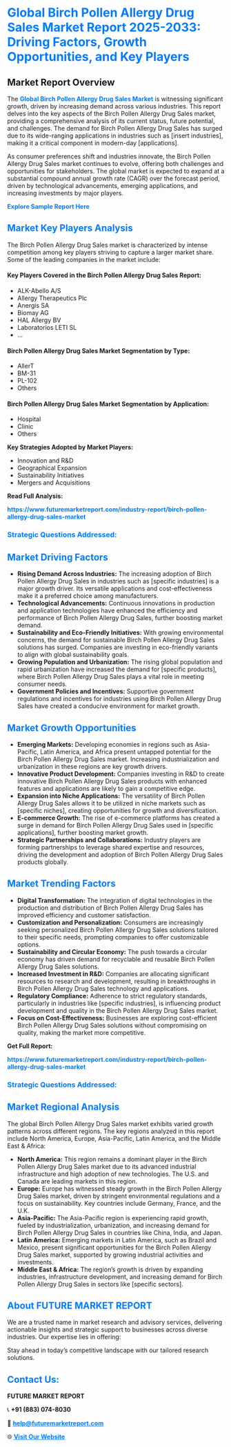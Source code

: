 <h1 style="color: #007BFF;">Global Birch Pollen Allergy Drug Sales Market Report 2025-2033: Driving Factors, Growth Opportunities, and Key Players</h1>

<section id="overview">
<h2>Market Report Overview</h2>
<p>The <a href="https://www.futuremarketreport.com/industry-report/birch-pollen-allergy-drug-sales-market" style="color: #007BFF; text-decoration: none;"><strong>Global Birch Pollen Allergy Drug Sales Market</strong></a> is witnessing significant growth, driven by increasing demand across various industries. This report delves into the key aspects of the Birch Pollen Allergy Drug Sales market, providing a comprehensive analysis of its current status, future potential, and challenges. The demand for Birch Pollen Allergy Drug Sales has surged due to its wide-ranging applications in industries such as [insert industries], making it a critical component in modern-day [applications].</p>
<p>As consumer preferences shift and industries innovate, the Birch Pollen Allergy Drug Sales market continues to evolve, offering both challenges and opportunities for stakeholders. The global market is expected to expand at a substantial compound annual growth rate (CAGR) over the forecast period, driven by technological advancements, emerging applications, and increasing investments by major players.</p>
</section>

<section id="overview">
<p><a href="https://www.futuremarketreport.com/request-sample/reportId=103510" style="color: #007BFF; text-decoration: none;"><strong>Explore Sample Report Here</strong></a></p>
</section>

<section id="key-players">
<h2 style="color: #007BFF;">Market Key Players Analysis</h2>
<p>The Birch Pollen Allergy Drug Sales market is characterized by intense competition among key players striving to capture a larger market share. Some of the leading companies in the market include:</p>
<h4>Key Players Covered in the Birch Pollen Allergy Drug Sales Report:</h4>
<ul><li>ALK-Abello A/S</li><li>Allergy Therapeutics Plc</li><li>Anergis SA</li><li>Biomay AG</li><li>HAL Allergy BV</li><li>Laboratorios LETI SL</li><li>...</li></ul>
<h4>Birch Pollen Allergy Drug Sales Market Segmentation by Type:</h4>
<ul><li>AllerT</li><li>BM-31</li><li>PL-102</li><li>Others</li></ul>

<h4>Birch Pollen Allergy Drug Sales Market Segmentation by Application:</h4>
<ul><li>Hospital</li><li>Clinic</li><li>Others</li></ul>
<p><strong>Key Strategies Adopted by Market Players:</strong></p>
<ul>
<li>Innovation and R&D</li>
<li>Geographical Expansion</li>
<li>Sustainability Initiatives</li>
<li>Mergers and Acquisitions</li>
</ul>
</section>

<section>
<p><strong>Read Full Analysis: </strong></p><a href="https://www.futuremarketreport.com/industry-report/birch-pollen-allergy-drug-sales-market" style="color: #007BFF; text-decoration: none;"><strong>https://www.futuremarketreport.com/industry-report/birch-pollen-allergy-drug-sales-market</strong></a>
<h3 style="color: #007BFF;">Strategic Questions Addressed:</h3>
</section>

<section id="driving-factors">
<h2 style="color: #007BFF;">Market Driving Factors</h2>
<ul>
<li><strong>Rising Demand Across Industries:</strong> The increasing adoption of Birch Pollen Allergy Drug Sales in industries such as [specific industries] is a major growth driver. Its versatile applications and cost-effectiveness make it a preferred choice among manufacturers.</li>
<li><strong>Technological Advancements:</strong> Continuous innovations in production and application technologies have enhanced the efficiency and performance of Birch Pollen Allergy Drug Sales, further boosting market demand.</li>
<li><strong>Sustainability and Eco-Friendly Initiatives:</strong> With growing environmental concerns, the demand for sustainable Birch Pollen Allergy Drug Sales solutions has surged. Companies are investing in eco-friendly variants to align with global sustainability goals.</li>
<li><strong>Growing Population and Urbanization:</strong> The rising global population and rapid urbanization have increased the demand for [specific products], where Birch Pollen Allergy Drug Sales plays a vital role in meeting consumer needs.</li>
<li><strong>Government Policies and Incentives:</strong> Supportive government regulations and incentives for industries using Birch Pollen Allergy Drug Sales have created a conducive environment for market growth.</li>
</ul>
</section>

<section id="growth-opportunities">
<h2 style="color: #007BFF;">Market Growth Opportunities</h2>
<ul>
<li><strong>Emerging Markets:</strong> Developing economies in regions such as Asia-Pacific, Latin America, and Africa present untapped potential for the Birch Pollen Allergy Drug Sales market. Increasing industrialization and urbanization in these regions are key growth drivers.</li>
<li><strong>Innovative Product Development:</strong> Companies investing in R&D to create innovative Birch Pollen Allergy Drug Sales products with enhanced features and applications are likely to gain a competitive edge.</li>
<li><strong>Expansion into Niche Applications:</strong> The versatility of Birch Pollen Allergy Drug Sales allows it to be utilized in niche markets such as [specific niches], creating opportunities for growth and diversification.</li>
<li><strong>E-commerce Growth:</strong> The rise of e-commerce platforms has created a surge in demand for Birch Pollen Allergy Drug Sales used in [specific applications], further boosting market growth.</li>
<li><strong>Strategic Partnerships and Collaborations:</strong> Industry players are forming partnerships to leverage shared expertise and resources, driving the development and adoption of Birch Pollen Allergy Drug Sales products globally.</li>
</ul>
</section>

<section id="trending-factors">
<h2 style="color: #007BFF;">Market Trending Factors</h2>
<ul>
<li><strong>Digital Transformation:</strong> The integration of digital technologies in the production and distribution of Birch Pollen Allergy Drug Sales has improved efficiency and customer satisfaction.</li>
<li><strong>Customization and Personalization:</strong> Consumers are increasingly seeking personalized Birch Pollen Allergy Drug Sales solutions tailored to their specific needs, prompting companies to offer customizable options.</li>
<li><strong>Sustainability and Circular Economy:</strong> The push towards a circular economy has driven demand for recyclable and reusable Birch Pollen Allergy Drug Sales solutions.</li>
<li><strong>Increased Investment in R&D:</strong> Companies are allocating significant resources to research and development, resulting in breakthroughs in Birch Pollen Allergy Drug Sales technology and applications.</li>
<li><strong>Regulatory Compliance:</strong> Adherence to strict regulatory standards, particularly in industries like [specific industries], is influencing product development and quality in the Birch Pollen Allergy Drug Sales market.</li>
<li><strong>Focus on Cost-Effectiveness:</strong> Businesses are exploring cost-efficient Birch Pollen Allergy Drug Sales solutions without compromising on quality, making the market more competitive.</li>
</ul>
</section>

<section>
<p><strong>Get Full Report: </strong></p><a href="https://www.futuremarketreport.com/industry-report/birch-pollen-allergy-drug-sales-market" style="color: #007BFF; text-decoration: none;"><strong>https://www.futuremarketreport.com/industry-report/birch-pollen-allergy-drug-sales-market</strong></a>
<h3 style="color: #007BFF;">Strategic Questions Addressed:</h3>
</section>


<section id="regional-analysis">
<h2 style="color: #007BFF;">Market Regional Analysis</h2>
<p>The global Birch Pollen Allergy Drug Sales market exhibits varied growth patterns across different regions. The key regions analyzed in this report include North America, Europe, Asia-Pacific, Latin America, and the Middle East & Africa:</p>
<ul>
<li><strong>North America:</strong> This region remains a dominant player in the Birch Pollen Allergy Drug Sales market due to its advanced industrial infrastructure and high adoption of new technologies. The U.S. and Canada are leading markets in this region.</li>
<li><strong>Europe:</strong> Europe has witnessed steady growth in the Birch Pollen Allergy Drug Sales market, driven by stringent environmental regulations and a focus on sustainability. Key countries include Germany, France, and the U.K.</li>
<li><strong>Asia-Pacific:</strong> The Asia-Pacific region is experiencing rapid growth, fueled by industrialization, urbanization, and increasing demand for Birch Pollen Allergy Drug Sales in countries like China, India, and Japan.</li>
<li><strong>Latin America:</strong> Emerging markets in Latin America, such as Brazil and Mexico, present significant opportunities for the Birch Pollen Allergy Drug Sales market, supported by growing industrial activities and investments.</li>
<li><strong>Middle East & Africa:</strong> The region’s growth is driven by expanding industries, infrastructure development, and increasing demand for Birch Pollen Allergy Drug Sales in sectors like [specific sectors].</li>
</ul>
</section>

<footer>
<h2 style="color: #007BFF;">About FUTURE MARKET REPORT</h2>
<p>We are a trusted name in market research and advisory services, delivering actionable insights and strategic support to businesses across diverse industries. Our expertise lies in offering:</p>

<p>Stay ahead in today’s competitive landscape with our tailored research solutions.</p>

<h2 style="color: #007BFF;">Contact Us:</h2>
<p><strong>FUTURE MARKET REPORT</strong></p>
<p>📞 <strong>+91 (883) 074-8030</strong></p>
<p>📧 <strong><a href="mailto:help@futuremarketreport.com" style="color: #007BFF;">help@futuremarketreport.com</a></strong></p>
<p>🌐 <strong><a href="https://www.futuremarketreport.com/" style="color: #007BFF;">Visit Our Website</a></strong></p>
</footer>